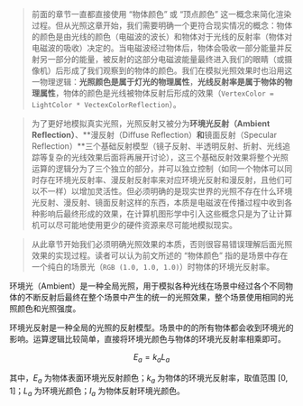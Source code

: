 > 前面的章节一直都直接使用 “物体颜色” 或 “顶点颜色” 这一概念来简化渲染过程。但从光照这章开始，我们需要明确一个更符合现实情况的概念：物体的颜色是由光线的颜色（电磁波的波长）和物体对于光线的反射率（物体对电磁波的吸收）决定的。当电磁波经过物体后，物体会吸收一部分能量并反射另一部分的能量，被反射的这部分电磁波能量最终进入我们的眼睛（或摄像机）后形成了我们观察到的物体的颜色。我们在模拟光照效果时也沿用这一物理逻辑：**光照颜色是属于灯光的物理属性**，**光线反射率是属于物体的物理属性**，物体的颜色是光线被物体反射后形成的效果（`VertexColor = LightColor * VectexColorReflection`）。

> 为了更好地模拟真实光照，光照反射又被分为**环境光反射（Ambient Reflection）**、**漫反射（Diffuse Reflection）**和**镜面反射（Specular Reflection）**三个基础反射模型（镜子反射、半透明反射、折射、光线追踪等复杂的光线效果后面将再展开讨论），这三个基础反射效果将整个光照运算的逻辑分为了三个独立的部分，并可以独立控制（如同一个物体可以同时存在环境光反射率、漫反射反射率来对应环境光反射和漫反射，且他们可以不一样）以增加灵活性。但必须明确的是现实世界的光照不存在什么环境光反射、漫反射、镜面反射这样的东西，本质是电磁波在传播过程中收到各种影响后最终形成的效果，在计算机图形学中引入这些概念只是为了让计算机可以尽可能地使用更少的硬件资源来尽可能地模拟现实。

> 从此章节开始我们必须明确光照效果的本质，否则很容易错误理解后面光照效果的实现过程。读者可以认为前文所述的 “物体颜色” 指的是场景中存在一个纯白的场景光（`RGB (1.0, 1.0, 1.0)`）时物体的环境光反射率。

环境光（Ambient）是一种全局光照，用于模拟各种光线在场景中经过各个不同物体的不断反射后最终在整个场景中产生的统一的光照效果，整个场景使用相同的光照颜色和光照强度。

环境光反射是一种全局的光照的反射模型。场景中的的所有物体都会收到环境光的影响。运算逻辑比较简单，直接将环境光颜色与物体的环境光反射率相乘即可。

$$
E_a = k_aL_a
$$

其中，$E_a$ 为物体表面环境光反射颜色；$k_a$ 为物体的环境光反射率，取值范围 $[0, 1]$；$L_a$ 为环境光颜色；$I_a$ 为物体反射环境光颜色。